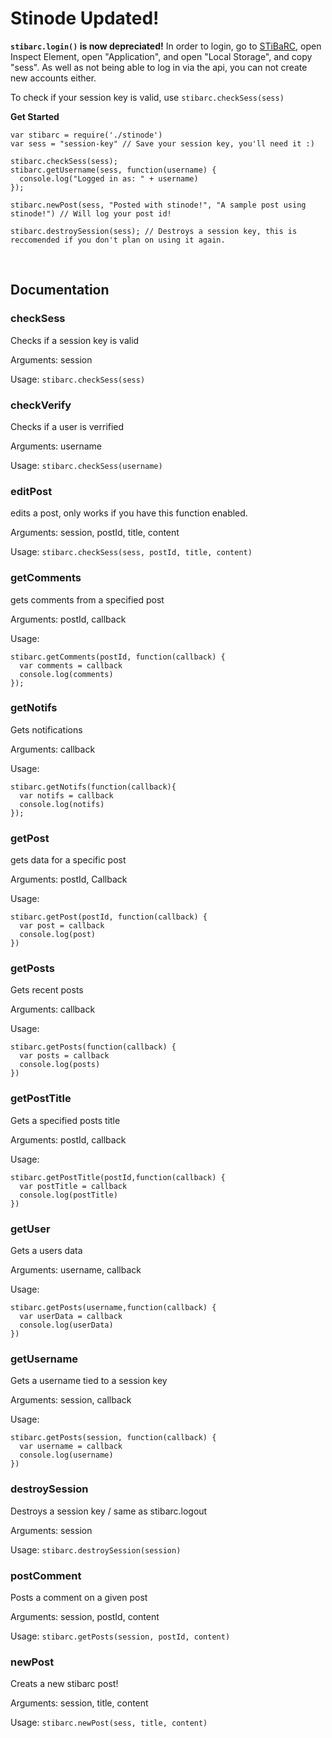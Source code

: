 Stinode Updated!
=================

**`stibarc.login()` is now depreciated!**
In order to login, go to [STiBaRC](https://stibarc.gq), open Inspect Element, open "Application", and open "Local Storage", and copy "sess". As well as not being able to log in via the api, you can not create new accounts either.

To check if your session key is valid, use `stibarc.checkSess(sess)`

**Get Started**

```
var stibarc = require('./stinode')
var sess = "session-key" // Save your session key, you'll need it :)

stibarc.checkSess(sess);
stibarc.getUsername(sess, function(username) {
  console.log("Logged in as: " + username)
});

stibarc.newPost(sess, "Posted with stinode!", "A sample post using stinode!") // Will log your post id!

stibarc.destroySession(sess); // Destroys a session key, this is reccomended if you don't plan on using it again.
```


<br/>

Documentation
------------

### checkSess
Checks if a session key is valid

Arguments: session

Usage:
`stibarc.checkSess(sess)`

### checkVerify
Checks if a user is verrified

Arguments: username

Usage:
`stibarc.checkSess(username)`

### editPost
edits a post, only works if you have this function enabled.

Arguments: session, postId, title, content

Usage:
`stibarc.checkSess(sess, postId, title, content)`

### getComments
gets comments from a specified post

Arguments: postId, callback

Usage:
```
stibarc.getComments(postId, function(callback) {
  var comments = callback
  console.log(comments)
});
```

### getNotifs
Gets notifications

Arguments: callback

Usage:
```
stibarc.getNotifs(function(callback){
  var notifs = callback
  console.log(notifs)
});
```

### getPost
gets data for a specific post

Arguments: postId, Callback

Usage:
```
stibarc.getPost(postId, function(callback) {
  var post = callback
  console.log(post)
})
```

### getPosts
Gets recent posts

Arguments: callback

Usage:
```
stibarc.getPosts(function(callback) {
  var posts = callback
  console.log(posts)
})
```

### getPostTitle
Gets a specified posts title

Arguments: postId, callback

Usage:
```
stibarc.getPostTitle(postId,function(callback) {
  var postTitle = callback
  console.log(postTitle)
})
```

### getUser
Gets a users data

Arguments: username, callback

Usage:
```
stibarc.getPosts(username,function(callback) {
  var userData = callback
  console.log(userData)
})
```

### getUsername
Gets a username tied to a session key

Arguments: session, callback

Usage:
```
stibarc.getPosts(session, function(callback) {
  var username = callback
  console.log(username)
})
```

### destroySession
Destroys a session key / same as stibarc.logout

Arguments: session

Usage:
`stibarc.destroySession(session)`

### postComment
Posts a comment on a given post

Arguments: session, postId, content

Usage:
`stibarc.getPosts(session, postId, content)`

### newPost
Creats a new stibarc post!

Arguments: session, title, content

Usage:
`stibarc.newPost(sess, title, content)`
